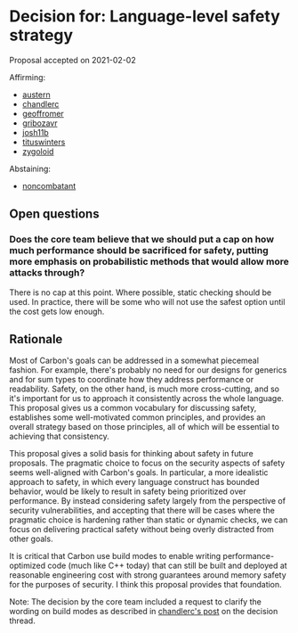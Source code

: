 # Decision for: Language-level safety strategy

<!--
Part of the Carbon Language project, under the Apache License v2.0 with LLVM
Exceptions. See /LICENSE for license information.
SPDX-License-Identifier: Apache-2.0 WITH LLVM-exception
-->

Proposal accepted on 2021-02-02

Affirming:

-   [austern](https://github.com/austern)
-   [chandlerc](https://github.com/chandlerc)
-   [geoffromer](https://github.com/geoffromer)
-   [gribozavr](https://github.com/gribozavr)
-   [josh11b](https://github.com/josh11b)
-   [tituswinters](https://github.com/tituswinters)
-   [zygoloid](https://github.com/zygoloid)

Abstaining:

-   [noncombatant](https://github.com/noncombatant)

## Open questions

### Does the core team believe that we should put a cap on how much performance should be sacrificed for safety, putting more emphasis on probabilistic methods that would allow more attacks through?

There is no cap at this point. Where possible, static checking should be used.
In practice, there will be some who will not use the safest option until the
cost gets low enough.

## Rationale

Most of Carbon's goals can be addressed in a somewhat piecemeal fashion. For
example, there's probably no need for our designs for generics and for sum types
to coordinate how they address performance or readability. Safety, on the other
hand, is much more cross-cutting, and so it's important for us to approach it
consistently across the whole language. This proposal gives us a common
vocabulary for discussing safety, establishes some well-motivated common
principles, and provides an overall strategy based on those principles, all of
which will be essential to achieving that consistency.

This proposal gives a solid basis for thinking about safety in future proposals.
The pragmatic choice to focus on the security aspects of safety seems
well-aligned with Carbon's goals. In particular, a more idealistic approach to
safety, in which every language construct has bounded behavior, would be likely
to result in safety being prioritized over performance. By instead considering
safety largely from the perspective of security vulnerabilities, and accepting
that there will be cases where the pragmatic choice is hardening rather than
static or dynamic checks, we can focus on delivering practical safety without
being overly distracted from other goals.

It is critical that Carbon use build modes to enable writing
performance-optimized code (much like C++ today) that can still be built and
deployed at reasonable engineering cost with strong guarantees around memory
safety for the purposes of security. I think this proposal provides that
foundation.

Note: The decision by the core team included a request to clarify the wording on
build modes as described in
[chandlerc's post](https://forums.carbon-lang.dev/t/request-for-decision-language-level-safety-strategy/196/6)
on the decision thread.
